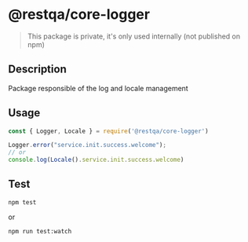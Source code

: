 # @restqa/core-logger

> This package is private, it's only used internally (not published on npm)

## Description

Package responsible of the log and locale management

## Usage

```js
const { Logger, Locale } = require('@restqa/core-logger')

Logger.error("service.init.success.welcome");
// or 
console.log(Locale().service.init.success.welcome)
```


## Test

```
npm test
```

or 

```
npm run test:watch
```


